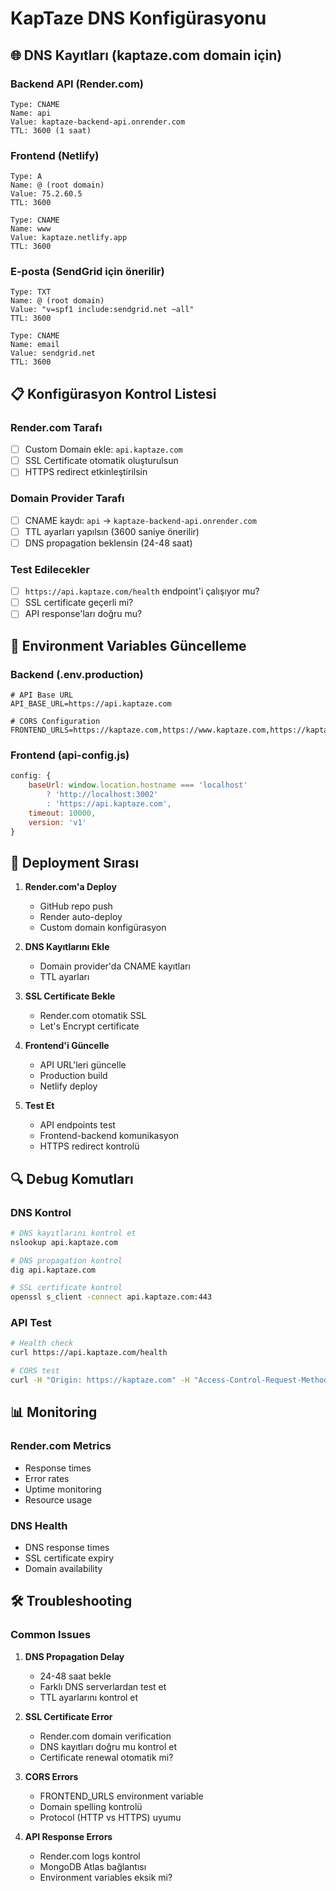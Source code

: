 # KapTaze DNS Konfigürasyonu

## 🌐 DNS Kayıtları (kaptaze.com domain için)

### Backend API (Render.com)
```
Type: CNAME
Name: api
Value: kaptaze-backend-api.onrender.com
TTL: 3600 (1 saat)
```

### Frontend (Netlify)
```
Type: A
Name: @ (root domain)
Value: 75.2.60.5
TTL: 3600

Type: CNAME  
Name: www
Value: kaptaze.netlify.app
TTL: 3600
```

### E-posta (SendGrid için önerilir)
```
Type: TXT
Name: @ (root domain)
Value: "v=spf1 include:sendgrid.net ~all"
TTL: 3600

Type: CNAME
Name: email
Value: sendgrid.net
TTL: 3600
```

## 📋 Konfigürasyon Kontrol Listesi

### Render.com Tarafı
- [ ] Custom Domain ekle: `api.kaptaze.com`
- [ ] SSL Certificate otomatik oluşturulsun
- [ ] HTTPS redirect etkinleştirilsin

### Domain Provider Tarafı  
- [ ] CNAME kaydı: `api` → `kaptaze-backend-api.onrender.com`
- [ ] TTL ayarları yapılsın (3600 saniye önerilir)
- [ ] DNS propagation beklensin (24-48 saat)

### Test Edilecekler
- [ ] `https://api.kaptaze.com/health` endpoint'i çalışıyor mu?
- [ ] SSL certificate geçerli mi?
- [ ] API response'ları doğru mu?

## 🔧 Environment Variables Güncelleme

### Backend (.env.production)
```env
# API Base URL
API_BASE_URL=https://api.kaptaze.com

# CORS Configuration
FRONTEND_URLS=https://kaptaze.com,https://www.kaptaze.com,https://kaptaze.netlify.app
```

### Frontend (api-config.js)
```javascript
config: {
    baseUrl: window.location.hostname === 'localhost' 
        ? 'http://localhost:3002' 
        : 'https://api.kaptaze.com',
    timeout: 10000,
    version: 'v1'
}
```

## 🚀 Deployment Sırası

1. **Render.com'a Deploy**
   - GitHub repo push
   - Render auto-deploy
   - Custom domain konfigürasyon

2. **DNS Kayıtlarını Ekle**
   - Domain provider'da CNAME kayıtları
   - TTL ayarları

3. **SSL Certificate Bekle**
   - Render.com otomatik SSL
   - Let's Encrypt certificate

4. **Frontend'i Güncelle**
   - API URL'leri güncelle
   - Production build
   - Netlify deploy

5. **Test Et**
   - API endpoints test
   - Frontend-backend komunikasyon
   - HTTPS redirect kontrolü

## 🔍 Debug Komutları

### DNS Kontrol
```bash
# DNS kayıtlarını kontrol et
nslookup api.kaptaze.com

# DNS propagation kontrol
dig api.kaptaze.com

# SSL certificate kontrol  
openssl s_client -connect api.kaptaze.com:443
```

### API Test
```bash
# Health check
curl https://api.kaptaze.com/health

# CORS test
curl -H "Origin: https://kaptaze.com" -H "Access-Control-Request-Method: POST" -H "Access-Control-Request-Headers: Content-Type" -X OPTIONS https://api.kaptaze.com/auth/admin/login
```

## 📊 Monitoring

### Render.com Metrics
- Response times
- Error rates  
- Uptime monitoring
- Resource usage

### DNS Health
- DNS response times
- SSL certificate expiry
- Domain availability

## 🛠️ Troubleshooting

### Common Issues

1. **DNS Propagation Delay**
   - 24-48 saat bekle
   - Farklı DNS serverlardan test et
   - TTL ayarlarını kontrol et

2. **SSL Certificate Error**
   - Render.com domain verification
   - DNS kayıtları doğru mu kontrol et
   - Certificate renewal otomatik mi?

3. **CORS Errors**
   - FRONTEND_URLS environment variable
   - Domain spelling kontrolü
   - Protocol (HTTP vs HTTPS) uyumu

4. **API Response Errors**
   - Render.com logs kontrol
   - MongoDB Atlas bağlantısı
   - Environment variables eksik mi?